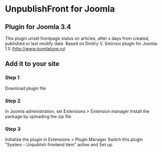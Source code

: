 # UnpublishFront for Joomla
## Plugin for Joomla 3.4
This plugin unset frontpage status on articles, after x days from created, published or last modify date.
Based on  Dmitry V. Smirnov plugin for Joomla 1.5 (http://www.joomlatune.ru)

## Add it to your site

### Step 1

Download plugin file

### Step 2

In Joomla administration, set Extensions > Extension manager
Install the package by uploading the zip file

### Step 3

Initialize the plugin in Extensions > Plugin Manager
Switch this plugin "System - Unpublish frontend item" active and Set up.